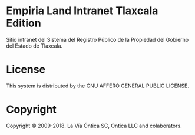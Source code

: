 ﻿# Empiria Land Intranet Tlaxcala Edition

Sitio intranet del Sistema del Registro Público de la Propiedad del Gobierno del Estado de Tlaxcala.

# License

This system is distributed by the GNU AFFERO GENERAL PUBLIC LICENSE.

# Copyright

Copyright © 2009-2018. La Vía Óntica SC, Ontica LLC and colaborators.
